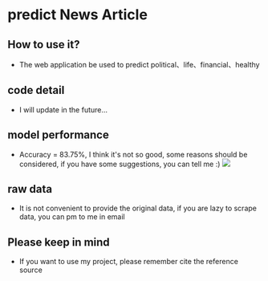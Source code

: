 # predict News Article
## How to use it?
* The web application be used to predict political、life、financial、healthy

## code detail
* I will update in the future...

## model performance
* Accuracy = 83.75%, I think it's not so good, some reasons should be considered, if you have some suggestions, you can tell me :)
![](https://i.imgur.com/5GKUO5Z.png)


## raw data
* It is not convenient to provide the original data, if you are lazy to scrape data, you can pm to me in email

## Please keep in mind
* If you want to use my project, please remember cite the reference source
